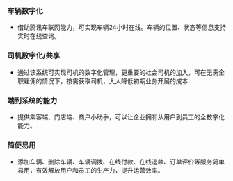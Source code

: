 ### 车辆数字化
- 借助腾讯车联网能力，可实现车辆24小时在线。车辆的位置、状态等信息支持实时在线查询。

### 司机数字化/共享
- 通过该系统可实现司机的数字化管理，更重要的社会司机的加入，可在无需全职雇佣的情况下，按需获取司机，大大降低初期业务开展的成本

### 端到系统的能力
- 提供乘客端、门店端、商户小助手，可以让企业拥有从用户到员工的全数字化能力。

### 简便易用
- 添加车辆、删除车辆、车辆调拨、在线付款、在线退款、订单评价等服务简单易用，有效解放用户和员工的生产力，提升运营效率。
